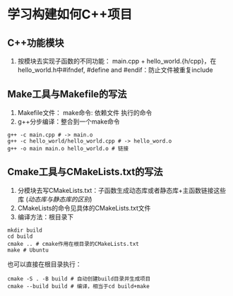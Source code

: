 # 学习构建如何C++项目

## C++功能模块
1. 按模块去实现子函数的不同功能：
main.cpp + hello_world.{h/cpp}，在hello_world.h中\#ifndef, \#define and \#endif：防止文件被重复include

## Make工具与Makefile的写法
1. Makefile文件：
make命令: 依赖文件
    执行的命令
2. g++分步编译：整合到一个make命令
```shell
g++ -c main.cpp # -> main.o
g++ -c hello_world/hello_world.cpp # -> hello_word.o
g++ -o main main.o hello_world.o # 链接
```

## Cmake工具与CMakeLists.txt的写法
1. 分模块去写CMakeLists.txt：子函数生成动态库或者静态库+主函数链接这些库 (*动态库与静态库的区别*)
2. CMakeLists的命令见具体的CMakeLists.txt文件
3. 编译方法：根目录下
```shell
mkdir build
cd build
cmake .. # cmake作用在根目录的CMakeLists.txt
make # Ubuntu
```
也可以直接在根目录执行：
```shell
cmake -S . -B build # 自动创建build目录并生成项目
cmake --build build # 编译，相当于cd build+make
```